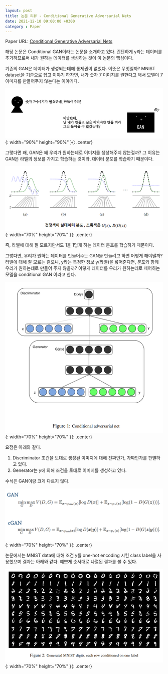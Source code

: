 ```yaml
---
layout: post
title: 논문 리뷰 - Conditional Generative Adversarial Nets
date: 2021-12-10 09:00:00 +0300
category : Paper
---
```



Paper URL: [Conditional Generative Adversarial Nets](https://arxiv.org/abs/1411.1784) 

해당 논문은 Conditional GAN이라는 논문을 소개하고 있다.  간단하게 y라는 데이터를 추가하므로써 내가 원하는 데이터를 생성하는 것이 이 논문의 핵심이다.

기존의 GAN은 데이터가 생성되는데에 통제권이 없었다. 이뜻은 무엇일까? 
MNIST dataset을 기준으로 잡고 이야기 하자면, 내가 숫자 7 이미지를 원한다고 해서 모델이 7 이미지를 만들어주지 않는다는 이야기다. 

![cGAN](/public/img/cGAN.png){: width="90%" height="90%" }{: .center}

그렇다면 왜, GAN은 왜 우리가 원하는데로 이미지를 생성해주지 않는걸까?
그 이유는 GAN은 라벨의 정보를 가지고 학습하는 것이라, 데이터 분포를 학습하기 때문이다. 

![cGAN(1)](/public/img/cGAN(1).png){: width="70%" height="70%" }{: .center}

즉, 라벨에 대해 잘 모르지만서도 1을 1답게 하는 데이터 분포를 학습하기 때문이다. 

그렇다면, 우리가 원하는 데이터를 만들어주는 GAN을 만들려고 하면 어떻게 해야댈까?
라벨에 대해 잘 모르는 같으니, y라는 특정한 정보 y(라벨)을 넣어준다면, 분포와 함께 우리가 원하는데로 만들어 주지 않을까? 
이렇게 데이터를 우리가 원하는데로 제어하는 모델을 conditional GAN 이라고 한다.

![cGAN(2)](/public/img/cGAN(2).png){: width="70%" height="70%" }{: .center}

요점은 아래와 같다. 

1. Discriminator 조건을 토대로 생성된 이미지에 대해 진짜인가, 가짜인가를 판별하고 있다.
2. Generator는 y에 의해 조건을 토대로 이미지를 생성하고 있다.

수식은 GAN이랑 크게 다르지 않다.

![cGAN(4)](/public/img/cGAN(4).png){: width="70%" height="70%" }{: .center}

논문에서는 MNIST data에 대해 조건 y를 one-hot encoding 시킨 class label을 사용했으며 결과는 아래와 같다. 예쁘게 순서대로 나열된 결과를 볼 수 있다. 

![cGAN(3)](/public/img/cGAN(3).png){: width="70%" height="70%" }{: .center}

